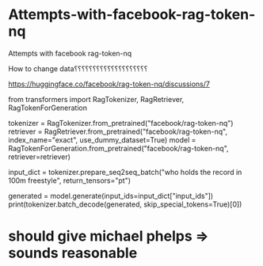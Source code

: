 # Attempts-with-facebook-rag-token-nq
Attempts with facebook rag-token-nq 






How to change data؟؟؟؟؟؟؟؟؟؟؟؟؟؟؟؟؟؟؟؟





https://huggingface.co/facebook/rag-token-nq/discussions/7


from transformers import RagTokenizer, RagRetriever, RagTokenForGeneration

tokenizer = RagTokenizer.from_pretrained("facebook/rag-token-nq")
retriever = RagRetriever.from_pretrained("facebook/rag-token-nq", index_name="exact", use_dummy_dataset=True)
model = RagTokenForGeneration.from_pretrained("facebook/rag-token-nq", retriever=retriever)

input_dict = tokenizer.prepare_seq2seq_batch("who holds the record in 100m freestyle", return_tensors="pt") 

generated = model.generate(input_ids=input_dict["input_ids"]) 
print(tokenizer.batch_decode(generated, skip_special_tokens=True)[0]) 

# should give michael phelps => sounds reasonable

